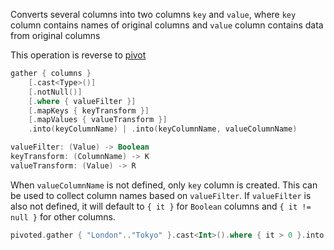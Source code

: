 [//]: # (title: gather)

<!---IMPORT org.jetbrains.kotlinx.dataframe.samples.api.Modify-->

Converts several columns into two columns `key` and `value`, where `key` column contains names of original columns and `value` column contains data from original columns

This operation is reverse to [pivot](pivot.md)

```kotlin
gather { columns }
    [.cast<Type>()]
    [.notNull()]
    [.where { valueFilter }]
    [.mapKeys { keyTransform }]
    [.mapValues { valueTransform }]
    .into(keyColumnName) | .into(keyColumnName, valueColumnName)

valueFilter: (Value) -> Boolean
keyTransform: (ColumnName) -> K
valueTransform: (Value) -> R 
```

When `valueColumnName` is not defined, only `key` column is created. This can be used to collect column names based on `valueFilter`. If `valueFilter` is also not defined, it will default to `{ it }` for `Boolean` columns and `{ it != null }` for other columns.

<!---FUN gather-->

```kotlin
pivoted.gather { "London".."Tokyo" }.cast<Int>().where { it > 0 }.into("city")
```

<!---END-->
